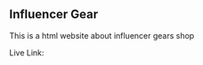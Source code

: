 <h2> Influencer Gear </h2>
<p> This is a html website about influencer gears shop </p>
<p> Live Link: </p>
